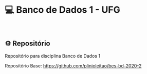 <h1>
 💻 Banco de Dados 1 - UFG
</h1>
<br />

## ⚙️ Repositório

Repositório para disciplina Banco de Dados 1

Repositório Base: https://github.com/plinioleitao/bes-bd-2020-2
